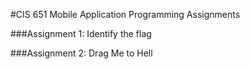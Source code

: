 #CIS 651
Mobile Application Programming Assignments


###Assignment 1: 
Identify the flag

###Assignment 2: 
Drag Me to Hell